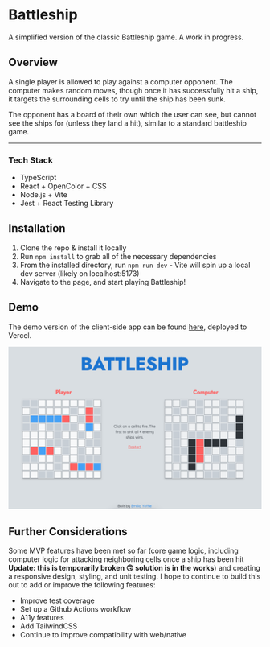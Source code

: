 # Battleship

A simplified version of the classic Battleship game. A work in progress.

## Overview

A single player is allowed to play against a computer opponent. The computer makes random moves, though once it has successfully hit a ship, it targets the surrounding cells to try until the ship has been sunk.

The opponent has a board of their own which the user can see, but cannot see the ships for (unless they land a hit), similar to a standard battleship game.

---

### Tech Stack

- TypeScript
- React + OpenColor + CSS
- Node.js + Vite
- Jest + React Testing Library

## Installation

1. Clone the repo & install it locally
2. Run `npm install` to grab all of the necessary dependencies
3. From the installed directory, run `npm run dev` - Vite will spin up a local dev server (likely on localhost:5173)
4. Navigate to the page, and start playing Battleship!

## Demo

The demo version of the client-side app can be found [here](https://battleship-teal-theta.vercel.app/), deployed to Vercel.

![Battleship](src/public/battleship-demo.png)

## Further Considerations

Some MVP features have been met so far (core game logic, including computer logic for attacking neighboring cells once a ship has been hit **Update: this is temporarily broken 🙃 solution is in the works**) and creating a responsive design, styling, and unit testing. I hope to continue to build this out to add or improve the following features:

- Improve test coverage
- Set up a Github Actions workflow
- A11y features
- Add TailwindCSS
- Continue to improve compatibility with web/native
